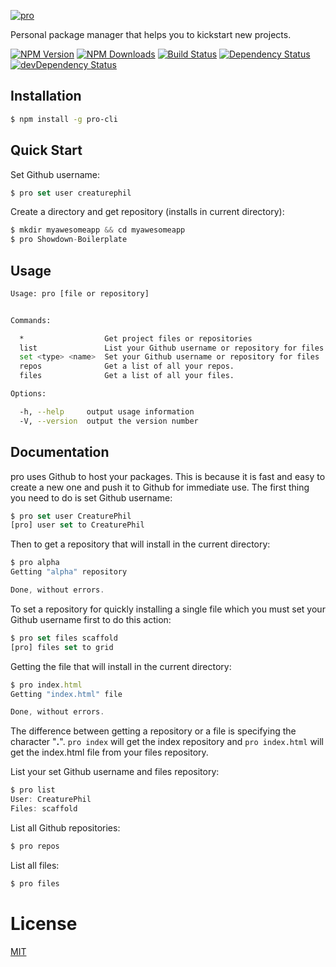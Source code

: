 [![pro](http://i.imgur.com/92f2T1C.png)](https://www.npmjs.com/package/pro-cli)

Personal package manager that helps you to kickstart new projects.

[![NPM Version](https://img.shields.io/npm/v/pro-cli.svg)](https://www.npmjs.com/package/pro-cli)
[![NPM Downloads](https://img.shields.io/npm/dm/pro-cli.svg)](https://www.npmjs.com/package/pro-cli)
[![Build Status](https://travis-ci.org/CreaturePhil/pro.svg?branch=master)](https://travis-ci.org/CreaturePhil/pro)
[![Dependency Status](https://david-dm.org/creaturephil/pro.svg)](https://david-dm.org/creaturephil/pro)
[![devDependency Status](https://david-dm.org/creaturephil/pro/dev-status.svg)](https://david-dm.org/creaturephil/pro#info=devDependencies)

## Installation

```bash
$ npm install -g pro-cli
```

## Quick Start

Set Github username:

```js
$ pro set user creaturephil
```

Create a directory and get repository (installs in current directory):

```js
$ mkdir myawesomeapp && cd myawesomeapp
$ pro Showdown-Boilerplate
```

## Usage

```bash
Usage: pro [file or repository]


Commands:

  *                  Get project files or repositories
  list               List your Github username or repository for files
  set <type> <name>  Set your Github username or repository for files
  repos              Get a list of all your repos.
  files              Get a list of all your files.

Options:

  -h, --help     output usage information
  -V, --version  output the version number
```

## Documentation

pro uses Github to host your packages. This is because it is fast and easy to
create a new one and push it to Github for immediate use. 
The first thing you need to do is set Github username:

```js
$ pro set user CreaturePhil
[pro] user set to CreaturePhil
```

Then to get a repository that will install in the current directory:

```js
$ pro alpha
Getting "alpha" repository

Done, without errors.
```

To set a repository for quickly installing a single file which you must set your
Github username first to do this action:

```js
$ pro set files scaffold
[pro] files set to grid
```

Getting the file that will install in the current directory:

```js
$ pro index.html
Getting "index.html" file

Done, without errors.
```

The difference between getting a repository or a file is specifying the 
character "__.__". `pro index` will get the index repository and `pro index.html`
will get the index.html file from your files repository.

List your set Github username and files repository:

```js
$ pro list
User: CreaturePhil
Files: scaffold
```

List all Github repositories:

```js
$ pro repos
```

List all files:

```js
$ pro files
```

# License

[MIT](LICENSE)
